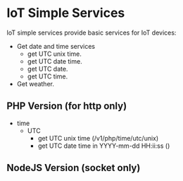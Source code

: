 IoT Simple Services
=================================

IoT simple services provide basic services for IoT devices:
* Get date and time services
	* get UTC unix time.
	* get UTC date time. 
	* get UTC date.
	* get UTC time.
* Get weather.


PHP Version (for http only)
--------------------------------------
* time
	* UTC
		* get UTC unix time (/v1/php/time/utc/unix)
		* get UTC date time in YYYY-mm-dd HH:ii:ss ()


NodeJS Version (socket only)
---------------------------------------

